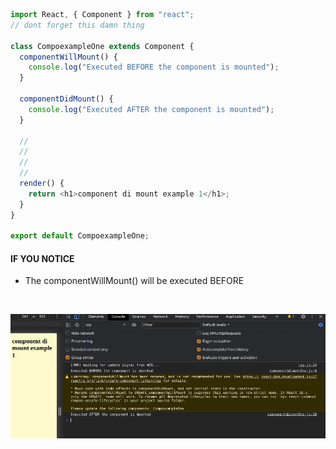 ```javascript
import React, { Component } from "react";
// dont forget this damn thing

class CompoexampleOne extends Component {
  componentWillMount() {
    console.log("Executed BEFORE the component is mounted");
  }

  componentDidMount() {
    console.log("Executed AFTER the component is mounted");
  }

  // 
  //
  //
  //
  render() {
    return <h1>component di mount example 1</h1>;
  }
}

export default CompoexampleOne;
```

 #### IF YOU NOTICE 

 - The  componentWillMount() will be executed BEFORE 

<br>

[<img src="./src/img/componentwill_and_didMount.jpg">]()
